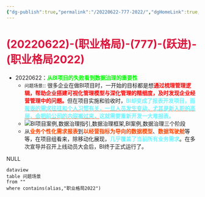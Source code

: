 ```yaml
---
{"dg-publish":true,"permalink":"/20220622-777-2022/","dgHomeLink":true,"dgPassFrontmatter":false}
---
```



# <font color=#DC143C>(20220622)-(职业格局)-(777)-(跃进)-(职业格局2022)</font>

+ 20220622：<strong><font color=#00FF00>从BI项目的失败看到数据治理的重要性</font></strong>
    + `问题场景`:: 很多企业在做BI项目时，一开始的目标都是想<strong><font color=#FF0000>通过梳理管理逻辑，帮助企业搭建可视化管理模型与深化管理的精细度，及时发现企业经营管理中的问题。</font></strong>但在项目实施和验收时，<strong><font color=#70f3ff>BI却变成了报表开发项目，而<u style="text-decoration-color:#FF5722">报表的需求往往和个人习惯有关，一旦人员发生变动，尤其是新入职的高层，会把前公司的内容搬过来，</u>这就需要重新开发一大堆报表。</font></strong>
    + ![BI项目案例,数据治理指引,数据治理框架,BI案例,数据治理三个阶段](https://www.fanruan.com/bw/wp-content/uploads/2021/01/74-BI%E9%A1%B9%E7%9B%AE%E6%A1%88%E4%BE%8B1.jpg)
    + 从<strong><font color=#FF4500>业务个性化需求报表</font></strong>到<strong><font color=#FF4500>以经营指标为导向的数据模型</font></strong>、<strong><font color=#FF4500>数据驾驶舱</font></strong>等等，在项目组看来，除移动化展现，<strong><font color=#70f3ff>几乎覆盖了当前所有业务需求</font></strong>。在多次宣导并召开上线动员大会后，BI终于正式运行了。











NULL
```
dataview
table 问题场景
from ""
where contains(alias,"职业格局2022")
```
